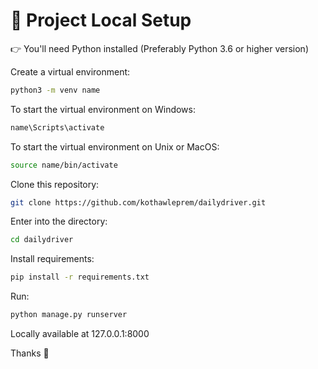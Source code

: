 # :wave: Project Local Setup

:point_right: You'll need Python installed (Preferably Python 3.6 or higher version)

Create a virtual environment:

```sh
python3 -m venv name
```

To start the virtual environment on Windows:

```sh
name\Scripts\activate
```

To start the virtual environment on Unix or MacOS:

```sh
source name/bin/activate
```

Clone this repository:

```sh
git clone https://github.com/kothawleprem/dailydriver.git
```

Enter into the directory:

```sh
cd dailydriver
```

Install requirements:

```sh
pip install -r requirements.txt
```

Run:

```sh
python manage.py runserver
```

Locally available at 127.0.0.1:8000

Thanks :raised_hands:
